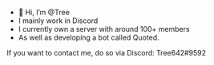 - 👋 Hi, I’m @Tree
- I mainly work in Discord
- I currently own a server with around 100+ members 
- As well as developing a bot called Quoted. 

If you want to contact me, do so via Discord: Tree642#9592

<!---
Tree642/Tree642 is a ✨ special ✨ repository because its `README.md` (this file) appears on your GitHub profile.
You can click the Preview link to take a look at your changes.
--->
